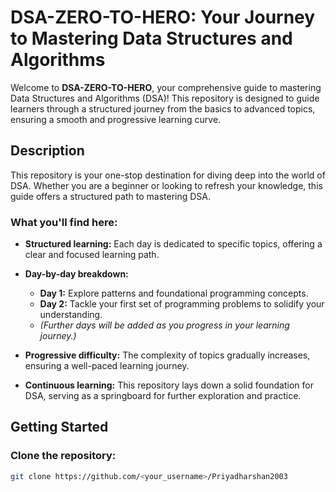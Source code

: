 # DSA-ZERO-TO-HERO: Your Journey to Mastering Data Structures and Algorithms

Welcome to **DSA-ZERO-TO-HERO**, your comprehensive guide to mastering Data Structures and Algorithms (DSA)! This repository is designed to guide learners through a structured journey from the basics to advanced topics, ensuring a smooth and progressive learning curve.

## Description

This repository is your one-stop destination for diving deep into the world of DSA. Whether you are a beginner or looking to refresh your knowledge, this guide offers a structured path to mastering DSA.

### What you'll find here:

- **Structured learning:** Each day is dedicated to specific topics, offering a clear and focused learning path.

- **Day-by-day breakdown:**
  - **Day 1:** Explore patterns and foundational programming concepts.
  - **Day 2:** Tackle your first set of programming problems to solidify your understanding.
  - *(Further days will be added as you progress in your learning journey.)*

- **Progressive difficulty:** The complexity of topics gradually increases, ensuring a well-paced learning journey.

- **Continuous learning:** This repository lays down a solid foundation for DSA, serving as a springboard for further exploration and practice.

## Getting Started

### Clone the repository:

```bash
git clone https://github.com/<your_username>/Priyadharshan2003
